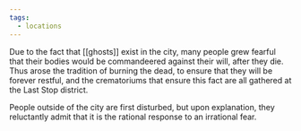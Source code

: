 ```yaml
---
tags:
  - locations
---
```

Due to the fact that [[ghosts]] exist in the city, many people grew fearful that their bodies would be commandeered against their will, after they die. Thus arose the tradition of burning the dead, to ensure that they will be forever restful, and the crematoriums that ensure this fact are all gathered at the Last Stop district.

People outside of the city are first disturbed, but upon explanation, they reluctantly admit that it is the rational response to an irrational fear.